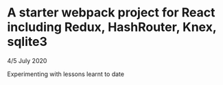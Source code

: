 # A starter webpack project for React including Redux, HashRouter, Knex, sqlite3

4/5 July 2020

Experimenting with lessons learnt to date


